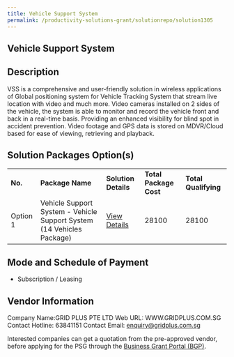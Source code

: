 ```yaml
---
title: Vehicle Support System
permalink: /productivity-solutions-grant/solutionrepo/solution1305
---
```


## Vehicle Support System

## Description

VSS is a comprehensive and user-friendly solution in wireless applications of Global positioning system for Vehicle Tracking System that stream live location with video and much more. Video cameras installed on 2 sides of the vehicle, the system is able to monitor and record the vehicle front and back in a real-time basis. Providing an enhanced visibility for blind spot in accident prevention. Video footage and GPS data is stored on MDVR/Cloud based for ease of viewing, retrieving and playback.

## Solution Packages Option(s)

<table>
<tr>
<td><b>No.</b></td>
<td><b>Package Name</b></td>
<td><b>Solution Details</b></td>
<td><b>Total Package Cost</b></td>
<td><b>Total Qualifying</b></td>
</tr>
<tr>
<td>Option 1</td>
<td>Vehicle Support System - Vehicle Support System (14 Vehicles Package)</td>
<td><a href='https://www.gobusiness.gov.sg/images/psg/Desensitised_GridPlus_Annex_3_wef_14_October_2021_Part_2.pdf'>View Details</a></td>
<td>28100</td>
<td>28100</td>
</tr>
</table>

## Mode and Schedule of Payment

 - Subscription / Leasing

## Vendor Information

 Company Name:GRID PLUS PTE LTD 
Web URL: WWW.GRIDPLUS.COM.SG 
Contact Hotline: 63841151 
Contact Email: enquiry@gridplus.com.sg 


Interested companies can get a quotation from the pre-approved vendor, before applying for the PSG through the <a href='https://www.businessgrants.gov.sg/'>Business Grant Portal (BGP)</a>.

<script src="/jquery/resize-tables.js"></script>
